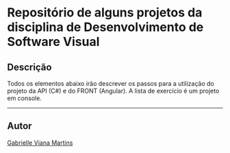 # Repositório de alguns projetos da disciplina de Desenvolvimento de Software Visual 

## Descrição
Todos os elementos abaixo irão descrever os passos para a utilização do projeto da API (C#) e do FRONT (Angular). A lista de exercício é um projeto em console. 

_ _ _

## Autor
[Gabrielle Viana Martins](https://github.com/gabmartinsss)
